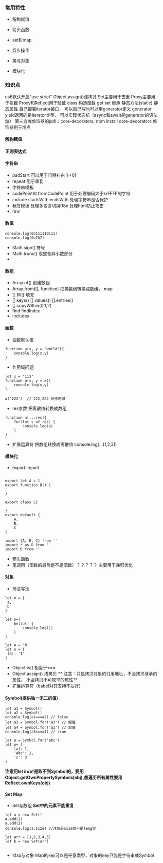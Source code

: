 ### 常用特性
- 解构赋值

- 箭头函数

- set和map

- 异步操作

- 类与对象

- 模块化


### 知识点
es6默认开启"use strict"
Object.assign()浅拷贝
Set主要用于去重
Proxy主要用于拦截
Proxy和Reflect用于验证
class 构造函数 get set 继承 静态方法(static) 静态属性
自己部署iterator接口， 可以自己写也可以用generator定义
generator yield返回的是iterator类型， 可以实现状态机（async和await是generator的语法糖）
第三方库修饰器的js库：core-decorators; npm install core-decorators
修饰器用于埋点

#### 解构赋值


#### 正则表达式


#### 字符串
- padStart 可以用于日期补白 1->01
- repeat 用于重复
- 字符串模板
- codePointAt fromCodePoint 用于处理编码大于\xFFFF的字符
- include startsWith endsWith 处理字符串是否保护
- 标签模板    处理多语言切换i18n 处理html防止攻击
- raw

#### 数值

```
console.log(0b111110111)
console.log(0o767)
```
- Math.sign() 符号
- Math.trunc() 取整舍弃小数部分
- 

#### 数组

- Array.of() 创建数组
- Array.from([], function) 把类数组转换成数组， map
- [].fill() 填充
- [].keys() [].values() [].entries()
- [].copyWithin(0,1,2)
- find findIndex
- includes


#### 函数
- 函数默认值
```
function a(x, y = 'world'){
    console.log(x,y)
}
```
- 作用域问题
```
let x = '111'
function a(x, y = x){
    console.log(x,y)
}

a('222')  // 222,222 块作用域

```
- res参数    把离散值转换成数组

```
function a(...res){
    for(let s of res) {
        console.log(s)
    }
}

```

- 扩展运算符    把数组转换成离散值
console.log(...[1,2,3])


#### 模块化
- export import

```

export let A = 1
export function B() {

}

export class C{

}
export default {
    A,
    B,
    C
}

import {A, B, C} from ''
import * as D from ''
import D from ''

```
- 箭头函数
- 尾调用（函数的最后是不是函数）？？？？？
主要用于递归优化



#### 对象
- 简洁写法

```
let o = {
 a,
 b
}

let o={
    hello() {
        console.log(1)
    }
}

let a = 'b'
let o = {
 [a]: '1'
}

```

- Object.is() 相当于===
- Object.assign() 浅拷贝
** 注意：只是拷贝对象的引用地址，不会拷贝继承的属性， 不会拷贝不可枚举的属性**
- 扩展运算符（babel对其支持不友好）



#### Symbol(提供独一无二的值)

```
let a1 = Symbol()
let a2 = Symbol()
console.log(a1===a2) // false
let a3 = Symbol.for('a3') // 赋值
let a4 = Symbol.for('a3') // 取值
console.log(a3===a4) // true

let a = Symbol.for('abc')
let o= {
    [a]: 1,
    'abc': 2,
    'c': 3
}

```

**注意用let in/of是取不到Symbol的，要用Object.getOwnPropertySymbols(obj),想遍历所有属性要用Reflect.ownKeys(obj)**


#### Set Map
- Set与数组    **Set中的元素不能重复**

```
let a = new Set()
a.add(1)
a.add(2)
console.log(a.size) //注意是size而不是length

let arr = [1,2,3,4,5]
let b = new Set(arr)


```

- Map与对象    Map的key可以是任意类型，对象的key只能是字符串或Symbol




